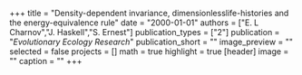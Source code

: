 +++
title = "Density-dependent invariance, dimensionlesslife-histories and the energy-equivalence rule"
date = "2000-01-01"
authors = ["E. L Charnov","J. Haskell","S. Ernest"]
publication_types = ["2"]
publication = "_Evolutionary Ecology Research_"
publication_short = ""
image_preview = ""
selected = false
projects = []
math = true
highlight = true
[header]
image = ""
caption = ""
+++

